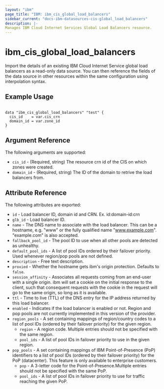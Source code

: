 ```yaml
---
layout: "ibm"
page_title: "IBM: ibm_cis_global_load_balancers"
sidebar_current: "docs-ibm-datasources-cis-global_load_balancers"
description: |-
Manages IBM Cloud Internet Services Global Load Balancers resource.
---
```


# ibm_cis_global_load_balancers

Import the details of an existing IBM Cloud Internet Service global load balancers as a read-only data source. You can then reference the fields of the data source in other resources within the same configuration using interpolation syntax.

## Example Usage

```hcl

data "ibm_cis_global_load_balancers" "test" {
  cis_id    = var.cis_crn
  domain_id = var.zone_id
}

```

## Argument Reference

The following arguments are supported:

- `cis_id` - (Required, string) The resource crn id of the CIS on which zones were created.
- `domain_id` - (Required, string) The ID of the domain to retrive the load balancers from.

## Attribute Reference

The following attributes are exported:

- `id` - Load balancer ID, domain id and CRN. Ex. id:domain-id:crn
- `glb_id` - Load balancer ID.
- `name` - The DNS name to associate with the load balancer. This can be a hostname, e.g. "www" or the fully qualified name "www.example.com". "example.com" is also accepted.
- `fallback_pool_id` - The pool ID to use when all other pools are detected as unhealthy.
- `default_pool_ids` - A list of pool IDs ordered by their failover priority. Used whenever region/pop pools are not defined.
- `description` - Free text description.
- `proxied` - Whether the hostname gets ibm's origin protection. Defaults to `false`.
- `session_affinity` - Associates all requests coming from an end-user with a single origin. ibm will set a cookie on the initial response to the client, such that consequent requests with the cookie in the request will go to the same origin, so long as it is available.
- `ttl` - Time to live (TTL) of the DNS entry for the IP address returned by this load balancer.
- `enabled` - Indicates if the load balancer is enabled or not.
  Region and pop pools are not currently implemented in this version of the provider.
- `region_pools` - A set containing mappings of region/country codes to a list of pool IDs (ordered by their failover priority) for the given region.
  - `region` - A region code. Multiple entries should not be specified with the same region.
  - `pool_ids` - A list of pool IDs in failover priority to use in the given region.
- `pop_pools` - A set containing mappings of IBM Point-of-Presence (PoP) identifiers to a list of pool IDs (ordered by their failover priority) for the PoP (datacenter). This feature is only available to enterprise customers.
  - `pop` - A 3-letter code for the Point-of-Presence.Multiple entries should not be specified with the same PoP.
  - `pool_ids` - A list of pool IDs in failover priority to use for traffic reaching the given PoP.

